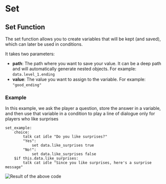 # Set

## Set Function

The set function allows you to create variables that will be kept (and saved), which can later be used in conditions.

It takes two parameters:

* **path**: The path where you want to save your value. It can be a deep path and will automatically generate nested objects. For example: `data.level_1.ending`
* **value**: The value you want to assign to the variable. For example: `"good_ending"`

### Example

In this example, we ask the player a question, store the answer in a variable, and then use that variable in a condition to play a line of dialogue only for players who like surprises

```
set_example:
    choice:
        talk cat idle "Do you like surprises?"
        "Yes":
            set data.like_surprises true
        "No!":
            set data.like_surprises false
    $if this.data.like_surprises:
        talk cat idle "Since you like surprises, here's a surprise message"

```

![Result of the above code](../.gitbook/assets/set\_function\_example.gif)

